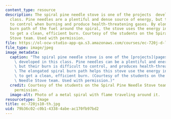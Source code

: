 ```yaml
---
content_type: resource
description: The spiral pine needle stove is one of the projects  developed in this
  class. Pine needles are a plentiful and dense source of energy, but they are difficult
  to control when burning and produce health-threatening gases. By elongating the
  burn path of the fuel around the spiral, the stove uses the energy in the gases
  to get a clean, efficient burn. Courtesy of the students on the Spiral Pine Needle
  Stove team. Used with permission.
file: https://ol-ocw-studio-app-qa.s3.amazonaws.com/courses/ec-720j-d-lab-ii-design-spring-2010/79b36c02c0b143384abeac170fb97bd2_ec-720js10-th.jpg
file_type: image/jpeg
image_metadata:
  caption: "The spiral pine needle stove is one of the [projects](pages/projects)\
    \ developed in this class. Pine needles can be a plentiful and energy-dense fuel,\
    \ but their burn is difficult to control, and produces health-threatening gases.\_\
    \ The elongated spiral burn path helps this stove use the energy in the gases\
    \ to get a clean, efficient burn. (Courtesy of the students on the Spiral Pine\
    \ Needle Stove team. Used with permission.)"
  credit: Courtesy of the students on the Spiral Pine Needle Stove team. Used with
    permission.
  image-alt: Photo of a metal spiral with flame traveling around it.
resourcetype: Image
title: ec-720js10-th.jpg
uid: 79b36c02-c0b1-4338-4abe-ac170fb97bd2
---
```

